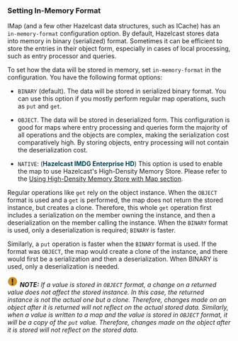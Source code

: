 



### Setting In-Memory Format

IMap (and a few other Hazelcast data structures, such as ICache) has an `in-memory-format` configuration option. By default, Hazelcast stores data into memory in binary (serialized) format. Sometimes it can be efficient to store the entries in their object form, especially in cases of local processing, such as entry processor and queries.

To set how the data will be stored in memory, set `in-memory-format` in the configuration. You have the following format options:

- `BINARY` (default). The data will be stored in serialized binary format. You can use this option if you mostly perform regular map operations, such as `put` and `get`.

- `OBJECT`. The data will be stored in deserialized form. This configuration is good for maps where entry processing and queries form the majority of all operations and the objects are complex, making the serialization cost comparatively high. By storing objects, entry processing will not contain the deserialization cost.
 
- `NATIVE`: (<font color="##153F75">**Hazelcast IMDG Enterprise HD**</font>) This option is used to enable the map to use Hazelcast's High-Density Memory Store. Please refer to the [Using High-Density Memory Store with Map section](#using-high-density-memory-store-with-map).

Regular operations like `get` rely on the object instance. When the `OBJECT` format is used and a `get` is performed, the map does not return the stored instance, but creates a clone. Therefore, this whole `get` operation first includes a serialization on the member owning the instance, and then a deserialization on the member calling the instance. When the `BINARY` format is used, only a deserialization is required; `BINARY` is faster.

Similarly, a `put` operation is faster when the `BINARY` format is used. If the format was `OBJECT`, the map would create a clone of the instance, and there would first be a serialization and then a deserialization. When BINARY is used, only a deserialization is needed.


![image](images/NoteSmall.jpg) ***NOTE:*** *If a value is stored in `OBJECT` format, a change on a returned value does not affect the stored instance. In this case, the returned instance is not the actual one but a clone. Therefore, changes made on an object after it is returned will not reflect on the actual stored data. Similarly, when a value is written to a map and the value is stored in `OBJECT` format, it will be a copy of the `put` value. Therefore, changes made on the object after it is stored will not reflect on the stored data.*
